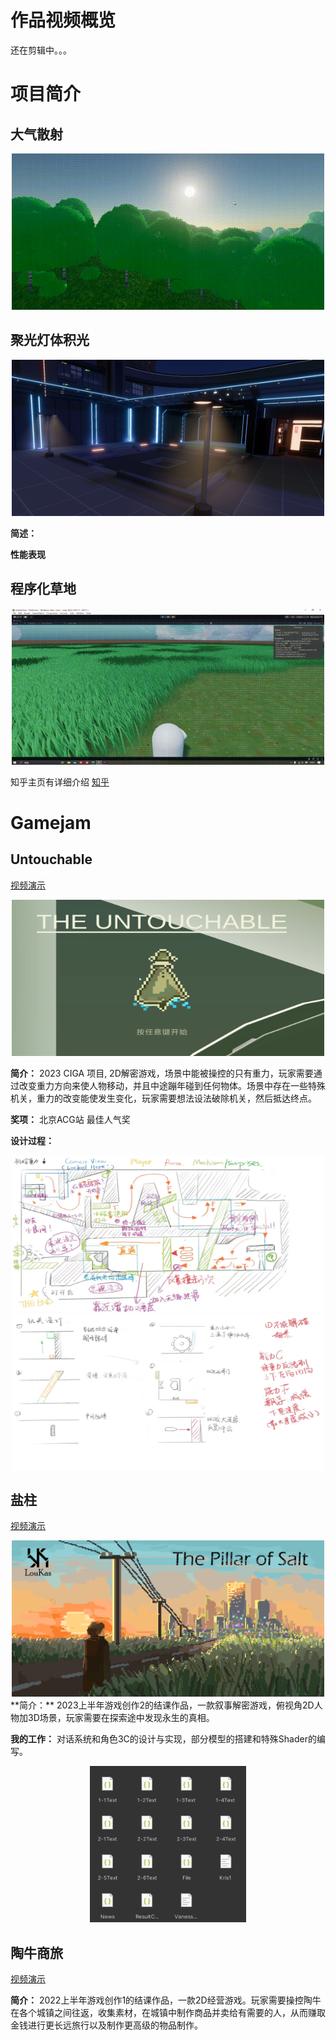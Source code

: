 # 作品视频概览

还在剪辑中。。。

# 项目简介

## 大气散射
<div align=center>
<img src="Resources/Atmosphere .gif" alt="SpotLightVolumetric" width="500" height="250">
</div>

## 聚光灯体积光
<div align=center>
<img src="Resources/VolumetricLight.png" alt="SpotLightVolumetric" width="500" height="250">
</div>

**简述：** 

**性能表现** 

## 程序化草地

<div align=center>
<img src="Resources/ProceduralGrassDemo.gif" alt="suibian" width="500" height="250">
</div>

知乎主页有详细介绍
[知乎](https://zhuanlan.zhihu.com/p/678303909)

# Gamejam

## Untouchable
[视频演示](https://www.bilibili.com/video/BV1uW4y1f7oq/?spm_id_from=333.999.0.0&vd_source=31076ab99ae3727137c5c3925b3c8d2f)

<div align=center>
<img src="Resources/untouchable.png" alt="Untouchable" width="500" height="250">
</div>

**简介：** 2023 CIGA 项目, 2D解密游戏，场景中能被操控的只有重力，玩家需要通过改变重力方向来使人物移动，并且中途蹦年碰到任何物体。场景中存在一些特殊机关，重力的改变能使发生变化，玩家需要想法设法破除机关，然后抵达终点。

**奖项：** 北京ACG站 最佳人气奖

**设计过程：**
<div align=center>
<img src="Resources/design1.jpg" alt="Design" width="500" height="250">
<img src="Resources/design2.jpg" alt="Design" width="500" height="250">
</div>



## 盐柱

[视频演示](https://www.bilibili.com/video/BV1Do4y1M7qZ/)
<div align=center>
<img src="Resources/pillarofsalt.png" alt="The Pillar of Salt" width="500" height="250">
</div>
**简介：** 2023上半年游戏创作2的结课作品，一款叙事解密游戏，俯视角2D人物加3D场景，玩家需要在探索途中发现永生的真相。

**我的工作：** 对话系统和角色3C的设计与实现，部分模型的搭建和特殊Shader的编写。
<div align=center>
<img src="Resources/jsonfile.png" alt="Dialogue" width="250" height="250">
</div>

## 陶牛商旅
[视频演示](https://www.bilibili.com/video/BV1f34y1H7dU/?spm_id_from=333.999.0.0&vd_source=31076ab99ae3727137c5c3925b3c8d2f)

**简介：** 2022上半年游戏创作1的结课作品，一款2D经营游戏。玩家需要操控陶牛在各个城镇之间往返，收集素材，在城镇中制作商品并卖给有需要的人，从而赚取金钱进行更长远旅行以及制作更高级的物品制作。
